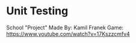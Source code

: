 # Unit Testing
School "Project"
Made By: Kamil Franek
Game: https://www.youtube.com/watch?v=17Kszzcmfv4
